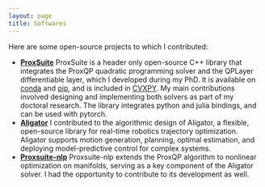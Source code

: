```yaml
---
layout: page
title: Softwares
---
```


Here are some open-source projects to which I contributed:
<br />

- **[ProxSuite](https://github.com/Simple-Robotics/proxsuite)** 
    ProxSuite is a header only open-source C++ library that integrates the ProxQP quadratic programming solver and the QPLayer differentiable layer, which I developed during my PhD. It is available on [conda](https://anaconda.org/conda-forge/proxsuite) and [pip](https://pypi.org/project/proxsuite/), and is included in [CVXPY](https://www.cvxpy.org/version/1.4/install/index.html). My main contributions involved designing and implementing both solvers as part of my doctoral research. The library integrates python and julia bindings, and can be used with pytorch.
- **[Aligator](https://github.com/Simple-Robotics/aligator)** 
    I contributed to the algorithmic design of Aligator, a flexible, open-source library for real-time robotics trajectory optimization. Aligator supports motion generation, planning, optimal estimation, and deploying model-predictive control for complex systems.
- **[Proxsuite-nlp](https://github.com/Simple-Robotics/proxsuite-nlp)** 
    Proxsuite-nlp extends the ProxQP algorithm to nonlinear optimization on manifolds, serving as a key component of the Aligator solver. I had the opportunity to contribute to its development as well.

<br /> 